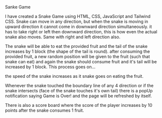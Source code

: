 Sanke Game 

I have created a Snake Game using HTML, CSS, JavaScript and Tailwind CSS. 
Snake can move in any direction, but when the snake is moving in upward direction it cannot come in downward direction simultaneously. it has to take right or left then 
downward direction, this is how even the actual snake also moves. Same with right and left direction also.

The snake will be able to eat the provided fruit and the tail of the snake increases by 1 block (the shape of the tail is round). after consuming the provided fruit, a new
random position will be given to the fruit (such that snake can eat) and again the snake should consume fruit and it's tail will be increased by 1 block. This process goes on...

the speed of the snake increases as it snake goes on eating the fruit. 

Whenever the snake touched the boundary line of any 4 direction or if the snake intersects (face of the snake touches it's own tail) there is a popUp notification 
saying Game is Over! and the page will be refreshed by itself. 

There is also a score board where the score of the player increases by 10 points after the snake consumes 1 fruit. 



